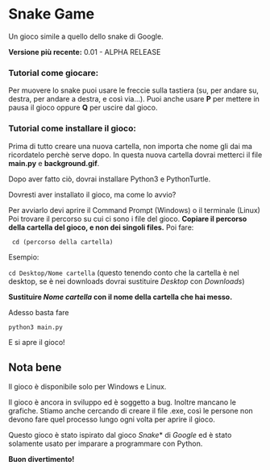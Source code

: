 # Snake Game
Un gioco simile a quello dello snake di Google.

**Versione più recente:** 0.01 - ALPHA RELEASE


### Tutorial come giocare:
Per muovere lo snake puoi usare le freccie sulla tastiera (su, per andare su, destra, per andare a destra, e così via...).
Puoi anche usare **P** per mettere in pausa il gioco
oppure **Q** per uscire dal gioco.

### Tutorial come installare il gioco:
Prima di tutto creare una nuova cartella, non importa che nome gli dai ma ricordatelo perchè serve dopo.
In questa nuova cartella dovrai metterci il file **main.py** e **background.gif**.

Dopo aver fatto ciò, dovrai installare Python3 e PythonTurtle.

Dovresti aver installato il gioco,
ma come lo avvio?

Per avviarlo devi aprire il Command Prompt (Windows) o il terminale (Linux)
Poi trovare il percorso su cui ci sono i file del gioco.
**Copiare il percorso della cartella del gioco, e non dei singoli files.**
Poi fare:

``` cd (percorso della cartella)```

Esempio:

```cd Desktop/Nome cartella``` (questo tenendo conto che la cartella è nel desktop, se è nei downloads dovrai sustituire *Desktop* con *Downloads*)

**Sustituire *Nome cartella* con il nome della cartella che hai messo.**

Adesso basta fare

```python3 main.py```

E si apre il gioco!

## Nota bene

Il gioco è disponibile solo per Windows e Linux.

Il gioco è ancora in sviluppo ed è soggetto a bug. 
Inoltre mancano le grafiche.
Stiamo anche cercando di creare il file .exe, così le persone non devono fare quel processo lungo ogni volta per aprire il gioco.

Questo gioco è stato ispirato dal gioco *Snake** di *Google* ed è stato solamente usato per imparare a programmare con Python.

**Buon divertimento!**
